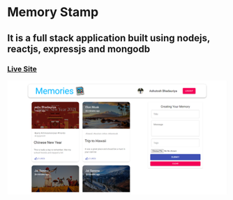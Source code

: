# Memory Stamp

## It is a full stack application  built using nodejs, reactjs, expressjs and mongodb

### [Live Site](https://memory-stamp.netlify.app/)

![Memory Stamp](https://github.com/Ashutosh-Bhadauriya/Memory-Stamp/blob/master/image.png)

